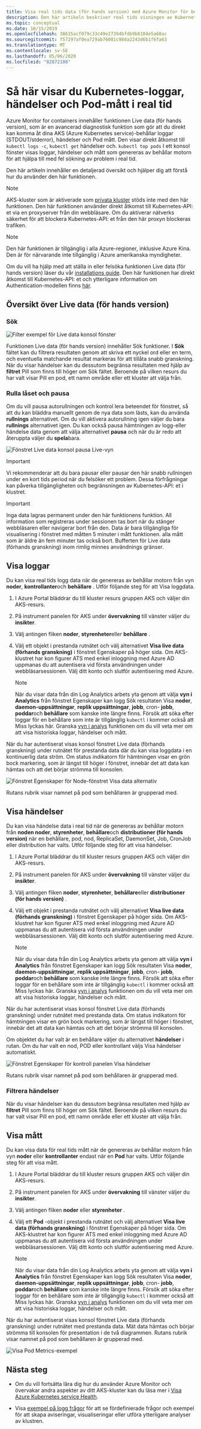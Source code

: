 ```yaml
---
title: Visa real tids data (för hands version) med Azure Monitor för behållare | Microsoft Docs
description: Den här artikeln beskriver real tids visningen av Kubernetes-loggar, händelser och Pod mått utan att använda kubectl i Azure Monitor för behållare.
ms.topic: conceptual
ms.date: 10/15/2019
ms.openlocfilehash: 38615acf079c33c49e27394bfdb9b8104e5a68ac
ms.sourcegitcommit: f57297af0ea729ab76081c98da2243d6b1f6fa63
ms.translationtype: MT
ms.contentlocale: sv-SE
ms.lasthandoff: 05/06/2020
ms.locfileid: "82872108"
---
```

# <a name="how-to-view-kubernetes-logs-events-and-pod-metrics-in-real-time"></a>Så här visar du Kubernetes-loggar, händelser och Pod-mått i real tid

Azure Monitor for containers innehåller funktionen Live data (för hands version), som är en avancerad diagnostisk funktion som gör att du direkt kan komma åt dina AKS (Azure Kubernetes service)-behållar loggar (STDOUT/stderror), händelser och Pod mått. Den visar direkt åtkomst till `kubectl logs -c`, `kubectl get` händelser och. `kubectl top pods` I ett konsol fönster visas loggar, händelser och mått som genereras av behållar motorn för att hjälpa till med fel sökning av problem i real tid.

Den här artikeln innehåller en detaljerad översikt och hjälper dig att förstå hur du använder den här funktionen. 

>[!NOTE]
>AKS-kluster som är aktiverade som [privata kluster](https://azure.microsoft.com/updates/aks-private-cluster/) stöds inte med den här funktionen. Den här funktionen använder direkt åtkomst till Kubernetes-API: et via en proxyserver från din webbläsare. Om du aktiverar nätverks säkerhet för att blockera Kubernetes-API: et från den här proxyn blockeras trafiken. 

>[!NOTE]
>Den här funktionen är tillgänglig i alla Azure-regioner, inklusive Azure Kina. Den är för närvarande inte tillgänglig i Azure amerikanska myndigheter.

Om du vill ha hjälp med att ställa in eller felsöka funktionen Live data (för hands version) läser du vår [installations guide](container-insights-livedata-setup.md). Den här funktionen har direkt åtkomst till Kubernetes-API: et och ytterligare information om Authentication-modellen finns [här](https://kubernetes.io/docs/concepts/overview/kubernetes-api/). 

## <a name="live-data-preview-functionality-overview"></a>Översikt över Live data (för hands version)

### <a name="search"></a>Sök

![Filter exempel för Live data konsol fönster](./media/container-insights-livedata-overview/livedata-pane-filter-example.png)

Funktionen Live data (för hands version) innehåller Sök funktioner. I **Sök** fältet kan du filtrera resultaten genom att skriva ett nyckel ord eller en term, och eventuella matchande resultat markeras för att tillåta snabb granskning. När du visar händelser kan du dessutom begränsa resultaten med hjälp av **filtret** Pill som finns till höger om Sök fältet. Beroende på vilken resurs du har valt visar Pill en pod, ett namn område eller ett kluster att välja från.  

### <a name="scroll-lock-and-pause"></a>Rulla låset och pausa 

Om du vill pausa autorullningen och kontrol lera beteendet för fönstret, så att du kan bläddra manuellt genom de nya data som lästs, kan du använda **rullnings** alternativet. Om du vill aktivera autorullning igen väljer du bara **rullnings** alternativet igen. Du kan också pausa hämtningen av logg-eller händelse data genom att välja alternativet **pausa** och när du är redo att återuppta väljer du **spela**bara.  

![Fönstret Live data konsol pausa Live-vyn](./media/container-insights-livedata-overview/livedata-pane-scroll-pause-example.png)

>[!IMPORTANT]
>Vi rekommenderar att du bara pausar eller pausar den här snabb rullningen under en kort tids period när du felsöker ett problem. Dessa förfrågningar kan påverka tillgängligheten och begränsningen av Kubernetes-API: et i klustret. 

>[!IMPORTANT]
>Inga data lagras permanent under den här funktionens funktion. All information som registreras under sessionen tas bort när du stänger webbläsaren eller navigerar bort från den. Data är bara tillgängliga för visualisering i fönstret med måtten 5 minuter i mått funktionen. alla mått som är äldre än fem minuter tas också bort. Bufferten för Live data (förhands granskning) inom rimlig minnes användnings gränser.

## <a name="view-logs"></a>Visa loggar

Du kan visa real tids logg data när de genereras av behållar motorn från vyn **noder**, **kontrollanter**och **behållare** . Utför följande steg för att Visa loggdata.

1. I Azure Portal bläddrar du till kluster resurs gruppen AKS och väljer din AKS-resurs.

2. På instrument panelen för AKS under **övervakning** till vänster väljer du **insikter**. 

3. Välj antingen fliken **noder**, **styrenheter**eller **behållare** .

4. Välj ett objekt i prestanda rutnätet och välj alternativet **Visa live data (förhands granskning)** i fönstret Egenskaper på höger sida. Om AKS-klustret har kon figurer ATS med enkel inloggning med Azure AD uppmanas du att autentisera vid första användningen under webbläsarsessionen. Välj ditt konto och slutför autentisering med Azure.  

    >[!NOTE]
    >När du visar data från din Log Analytics arbets yta genom att välja **vyn i Analytics** från fönstret Egenskaper kan logg Sök resultaten Visa **noder**, **daemon-uppsättningar**, **replik uppsättningar**, **jobb**, cron- **jobb**, **poddar**och **behållare** som kanske inte längre finns. Försök att söka efter loggar för en behållare som inte är tillgänglig `kubectl` i kommer också att Miss lyckas här. Granska [vyn i analys](container-insights-log-search.md#search-logs-to-analyze-data) funktionen om du vill veta mer om att visa historiska loggar, händelser och mått.  

När du har autentiserat visas konsol fönstret Live data (förhands granskning) under rutnätet för prestanda data där du kan visa loggdata i en kontinuerlig data ström. Om status indikatorn för hämtningen visar en grön bock markering, som är längst till höger i fönstret, innebär det att data kan hämtas och att det börjar strömma till konsolen.  

![Fönstret Egenskaper för Node-fönstret Visa data alternativ](./media/container-insights-livedata-overview/node-properties-pane.png)  

Rutans rubrik visar namnet på pod som behållaren är grupperad med.

## <a name="view-events"></a>Visa händelser

Du kan visa händelse data i real tid när de genereras av behållar motorn från **noden noder**, **styrenheter**, **behållare**och **distributioner (för hands version)** när en behållare, pod, nod, ReplicaSet, DaemonSet, Job, CronJob eller distribution har valts. Utför följande steg för att visa händelser.

1. I Azure Portal bläddrar du till kluster resurs gruppen AKS och väljer din AKS-resurs.

2. På instrument panelen för AKS under **övervakning** till vänster väljer du **insikter**. 

3. Välj antingen fliken **noder**, **styrenheter**, **behållare**eller **distributioner (för hands version)** .

4. Välj ett objekt i prestanda rutnätet och välj alternativet **Visa live data (förhands granskning)** i fönstret Egenskaper på höger sida. Om AKS-klustret har kon figurer ATS med enkel inloggning med Azure AD uppmanas du att autentisera vid första användningen under webbläsarsessionen. Välj ditt konto och slutför autentisering med Azure.  

    >[!NOTE]
    >När du visar data från din Log Analytics arbets yta genom att välja **vyn i Analytics** från fönstret Egenskaper kan logg Sök resultaten Visa **noder**, **daemon-uppsättningar**, **replik uppsättningar**, **jobb**, cron- **jobb**, **poddar**och **behållare** som kanske inte längre finns. Försök att söka efter loggar för en behållare som inte är tillgänglig `kubectl` i kommer också att Miss lyckas här. Granska [vyn i analys](container-insights-log-search.md#search-logs-to-analyze-data) funktionen om du vill veta mer om att visa historiska loggar, händelser och mått.  

När du har autentiserat visas konsol fönstret Live data (förhands granskning) under rutnätet med prestanda data. Om status indikatorn för hämtningen visar en grön bock markering, som är längst till höger i fönstret, innebär det att data kan hämtas och att det börjar strömma till konsolen. 
    
Om objektet du har valt är en behållare väljer du alternativet **händelser** i rutan. Om du har valt en nod, POD eller kontrollant väljs Visa händelser automatiskt. 

![Fönstret Egenskaper för kontroll panelen Visa händelser](./media/container-insights-livedata-overview/controller-properties-live-event.png)  

Rutans rubrik visar namnet på pod som behållaren är grupperad med.

### <a name="filter-events"></a>Filtrera händelser 

När du visar händelser kan du dessutom begränsa resultaten med hjälp av **filtret** Pill som finns till höger om Sök fältet. Beroende på vilken resurs du har valt visar Pill en pod, ett namn område eller ett kluster att välja från.  

## <a name="view-metrics"></a>Visa mått 

Du kan visa data för real tids mått när de genereras av behållar motorn från vyn **noder** eller **kontrollanter** endast när en **Pod** har valts. Utför följande steg för att visa mått.

1. I Azure Portal bläddrar du till kluster resurs gruppen AKS och väljer din AKS-resurs.

2. På instrument panelen för AKS under **övervakning** till vänster väljer du **insikter**. 

3. Välj antingen fliken **noder** eller **styrenheter** .

4. Välj ett **Pod** -objekt i prestanda rutnätet och välj alternativet **Visa live data (förhands granskning)** i fönstret Egenskaper på höger sida. Om AKS-klustret har kon figurer ATS med enkel inloggning med Azure AD uppmanas du att autentisera vid första användningen under webbläsarsessionen. Välj ditt konto och slutför autentisering med Azure.  

    >[!NOTE]
    >När du visar data från din Log Analytics arbets yta genom att välja **vyn i Analytics** från fönstret Egenskaper kan logg Sök resultaten Visa **noder**, **daemon-uppsättningar**, **replik uppsättningar**, **jobb**, cron- **jobb**, **poddar**och **behållare** som kanske inte längre finns. Försök att söka efter loggar för en behållare som inte är tillgänglig `kubectl` i kommer också att Miss lyckas här. Granska [vyn i analys](container-insights-log-search.md#search-logs-to-analyze-data) funktionen om du vill veta mer om att visa historiska loggar, händelser och mått.  

När du har autentiserat visas konsol fönstret Live data (förhands granskning) under rutnätet med prestanda data. Mät data hämtas och börjar strömma till konsolen för presentation i de två diagrammen. Rutans rubrik visar namnet på pod som behållaren är grupperad med.

![Visa Pod Metrics-exempel](./media/container-insights-livedata-overview/pod-properties-live-metrics.png)  

## <a name="next-steps"></a>Nästa steg

- Om du vill fortsätta lära dig hur du använder Azure Monitor och övervakar andra aspekter av ditt AKS-kluster kan du läsa mer i [Visa Azure Kubernetes service Health](container-insights-analyze.md).

- Visa [exempel på logg frågor](container-insights-log-search.md#search-logs-to-analyze-data) för att se fördefinierade frågor och exempel för att skapa aviseringar, visualiseringar eller utföra ytterligare analyser av klustren.
